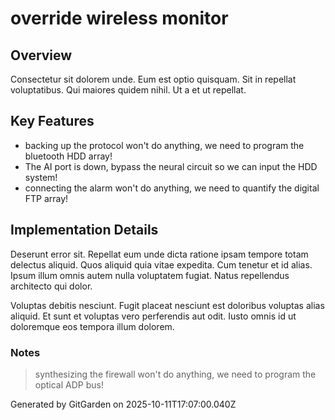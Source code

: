 # override wireless monitor

## Overview
Consectetur sit dolorem unde. Eum est optio quisquam. Sit in repellat voluptatibus. Qui maiores quidem nihil. Ut a et ut repellat.

## Key Features
- backing up the protocol won't do anything, we need to program the bluetooth HDD array!
- The AI port is down, bypass the neural circuit so we can input the HDD system!
- connecting the alarm won't do anything, we need to quantify the digital FTP array!

## Implementation Details
Deserunt error sit. Repellat eum unde dicta ratione ipsam tempore totam delectus aliquid. Quos aliquid quia vitae expedita. Cum tenetur et id alias. Ipsum illum omnis autem nulla voluptatem fugiat. Natus repellendus architecto qui dolor.
 Voluptas debitis nesciunt. Fugit placeat nesciunt est doloribus voluptas alias aliquid. Et sunt et voluptas vero perferendis aut odit. Iusto omnis id ut doloremque eos tempora illum dolorem.

### Notes
> synthesizing the firewall won't do anything, we need to program the optical ADP bus!

Generated by GitGarden on 2025-10-11T17:07:00.040Z